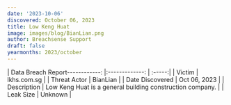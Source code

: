 ```yaml
---
date: '2023-10-06'
discovered: October 06, 2023
title: Low Keng Huat
image: images/blog/BianLian.png
author: Breachsense Support
draft: false
yearmonths: 2023/october
---
```


| Data Breach Report------------:     |:-------------:    | :-----:|
| Victim      | lkhs.com.sg      | 
| Threat Actor      | BianLian      | 
| Date Discovered      | Oct 06, 2023      | 
| Description      | Low Keng Huat is a general building construction company.      | 
| Leak Size      | Unknown      | 

